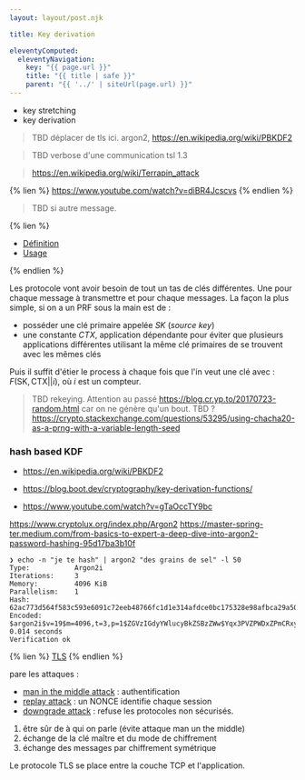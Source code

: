 ```yaml
---
layout: layout/post.njk

title: Key derivation

eleventyComputed:
  eleventyNavigation:
    key: "{{ page.url }}"
    title: "{{ title | safe }}"
    parent: "{{ '../' | siteUrl(page.url) }}"
---
```


- key stretching
- key derivation

> TBD déplacer de tls ici.
> argon2, <https://en.wikipedia.org/wiki/PBKDF2>


> TBD verbose d'une communication tsl 1.3

> <https://en.wikipedia.org/wiki/Terrapin_attack>

{% lien %}
<https://www.youtube.com/watch?v=diBR4Jcscvs>
{% endlien %}

> TBD si autre message.

{% lien %}

- [Définition](https://en.wikipedia.org/wiki/Key_derivation_function)
- [Usage](https://blog.trailofbits.com/2025/01/28/best-practices-for-key-derivation/)

{% endlien %}

Les protocole vont avoir besoin de tout un tas de clés différentes. Une pour chaque message à transmettre et pour chaque messages. La façon la plus simple, si on a un PRF sous la main est de :

- posséder une clé primaire appelée $SK$ (_source key_)
- une constante $CTX$, application dépendante pour éviter que plusieurs applications différentes utilisant la même clé primaires de se trouvent avec les mêmes clés

Puis il suffit d'étier le process à chaque fois que l'in veut une clé avec : $F(\text{SK}, \text{CTX} || i)$, où $i$ est un compteur.

> TBD rekeying. Attention au passé <https://blog.cr.yp.to/20170723-random.html> car on ne génère qu'un bout.
> TBD ? <https://crypto.stackexchange.com/questions/53295/using-chacha20-as-a-prng-with-a-variable-length-seed>

### hash based KDF

- <https://en.wikipedia.org/wiki/PBKDF2>

- <https://blog.boot.dev/cryptography/key-derivation-functions/>
- <https://www.youtube.com/watch?v=gTaOccTY9bc>

<https://www.cryptolux.org/index.php/Argon2>
<https://master-spring-ter.medium.com/from-basics-to-expert-a-deep-dive-into-argon2-password-hashing-95d17ba3b10f>

```shell
❯ echo -n "je te hash" | argon2 "des grains de sel" -l 50
Type:           Argon2i
Iterations:     3
Memory:         4096 KiB
Parallelism:    1
Hash:           62ac773d564f583c593e6091c72eeb48766fc1d1e314afdce0bc175328e98afbca29a5078035152cdac35d2720d9cc6cb4e3
Encoded:        $argon2i$v=19$m=4096,t=3,p=1$ZGVzIGdyYWlucyBkZSBzZWw$Yqx3PVZPWDxZPmCRxy7rSHZvwdHjFK/c4LwXUyjpivvKKaUHgDUVLNrDXScg2cxstOM
0.014 seconds
Verification ok

```

{% lien %}
[TLS](https://www.youtube.com/watch?v=0TLDTodL7Lc)
{% endlien %}

pare les attaques :

- [man in the middle attack](https://fr.wikipedia.org/wiki/Attaque_de_l'homme_du_milieu) : authentification
- [replay attack](https://fr.wikipedia.org/wiki/Attaque_par_rejeu) : un NONCE identifie chaque session
- [downgrade attack](https://fr.wikipedia.org/wiki/Attaque_par_repli) : refuse les protocoles non sécurisés.

1. être sûr de à qui on parle (évite attaque man un the middle)
2. échange de la clé maître et du mode de chiffrement
3. échange des messages par chiffrement symétrique

Le protocole TLS se place entre la couche TCP et l'application. 

